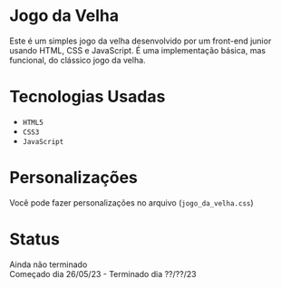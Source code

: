 # Jogo da Velha
Este é um simples jogo da velha desenvolvido por um front-end junior usando HTML, CSS e JavaScript. É uma implementação básica, mas funcional, do clássico jogo da velha.

# Tecnologias Usadas
- <code>HTML5</code>
- <code>CSS3</code>
- <code>JavaScript</code>

# Personalizações
Você pode fazer personalizações no arquivo (`jogo_da_velha.css`)

# Status
Ainda não terminado<br> 
Começado dia 26/05/23 -  Terminado dia ??/??/23
